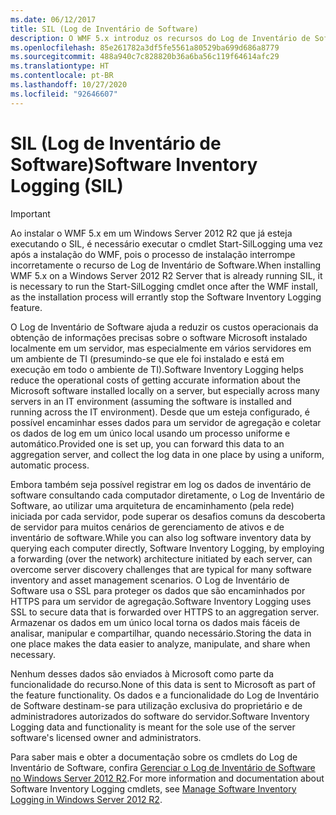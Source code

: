 ```yaml
---
ms.date: 06/12/2017
title: SIL (Log de Inventário de Software)
description: O WMF 5.x introduz os recursos do Log de Inventário de Software, que permitem coletar informações sobre o software instalado em uma localização central para facilitar o gerenciamento e a auditoria.
ms.openlocfilehash: 85e261782a3df5fe5561a80529ba699d686a8779
ms.sourcegitcommit: 488a940c7c828820b36a6ba56c119f64614afc29
ms.translationtype: HT
ms.contentlocale: pt-BR
ms.lasthandoff: 10/27/2020
ms.locfileid: "92646607"
---
```

# <a name="software-inventory-logging-sil"></a><span data-ttu-id="3e304-103">SIL (Log de Inventário de Software)</span><span class="sxs-lookup"><span data-stu-id="3e304-103">Software Inventory Logging (SIL)</span></span>

> [!IMPORTANT]
> <span data-ttu-id="3e304-104">Ao instalar o WMF 5.x em um Windows Server 2012 R2 que já esteja executando o SIL, é necessário executar o cmdlet Start-SilLogging uma vez após a instalação do WMF, pois o processo de instalação interrompe incorretamente o recurso de Log de Inventário de Software.</span><span class="sxs-lookup"><span data-stu-id="3e304-104">When installing WMF 5.x on a Windows Server 2012 R2 Server that is already running SIL, it is necessary to run the Start-SilLogging cmdlet once after the WMF install, as the installation process will errantly stop the Software Inventory Logging feature.</span></span>

<span data-ttu-id="3e304-105">O Log de Inventário de Software ajuda a reduzir os custos operacionais da obtenção de informações precisas sobre o software Microsoft instalado localmente em um servidor, mas especialmente em vários servidores em um ambiente de TI (presumindo-se que ele foi instalado e está em execução em todo o ambiente de TI).</span><span class="sxs-lookup"><span data-stu-id="3e304-105">Software Inventory Logging helps reduce the operational costs of getting accurate information about the Microsoft software installed locally on a server, but especially across many servers in an IT environment (assuming the software is installed and running across the IT environment).</span></span> <span data-ttu-id="3e304-106">Desde que um esteja configurado, é possível encaminhar esses dados para um servidor de agregação e coletar os dados de log em um único local usando um processo uniforme e automático.</span><span class="sxs-lookup"><span data-stu-id="3e304-106">Provided one is set up, you can forward this data to an aggregation server, and collect the log data in one place by using a uniform, automatic process.</span></span>

<span data-ttu-id="3e304-107">Embora também seja possível registrar em log os dados de inventário de software consultando cada computador diretamente, o Log de Inventário de Software, ao utilizar uma arquitetura de encaminhamento (pela rede) iniciada por cada servidor, pode superar os desafios comuns da descoberta de servidor para muitos cenários de gerenciamento de ativos e de inventário de software.</span><span class="sxs-lookup"><span data-stu-id="3e304-107">While you can also log software inventory data by querying each computer directly, Software Inventory Logging, by employing a forwarding (over the network) architecture initiated by each server, can overcome server discovery challenges that are typical for many software inventory and asset management scenarios.</span></span> <span data-ttu-id="3e304-108">O Log de Inventário de Software usa o SSL para proteger os dados que são encaminhados por HTTPS para um servidor de agregação.</span><span class="sxs-lookup"><span data-stu-id="3e304-108">Software Inventory Logging uses SSL to secure data that is forwarded over HTTPS to an aggregation server.</span></span> <span data-ttu-id="3e304-109">Armazenar os dados em um único local torna os dados mais fáceis de analisar, manipular e compartilhar, quando necessário.</span><span class="sxs-lookup"><span data-stu-id="3e304-109">Storing the data in one place makes the data easier to analyze, manipulate, and share when necessary.</span></span>

<span data-ttu-id="3e304-110">Nenhum desses dados são enviados à Microsoft como parte da funcionalidade do recurso.</span><span class="sxs-lookup"><span data-stu-id="3e304-110">None of this data is sent to Microsoft as part of the feature functionality.</span></span> <span data-ttu-id="3e304-111">Os dados e a funcionalidade do Log de Inventário de Software destinam-se para utilização exclusiva do proprietário e de administradores autorizados do software do servidor.</span><span class="sxs-lookup"><span data-stu-id="3e304-111">Software Inventory Logging data and functionality is meant for the sole use of the server software's licensed owner and administrators.</span></span>

<span data-ttu-id="3e304-112">Para saber mais e obter a documentação sobre os cmdlets do Log de Inventário de Software, confira [Gerenciar o Log de Inventário de Software no Windows Server 2012 R2](/previous-versions/windows/it-pro/windows-server-2012-R2-and-2012/dn383584(v=ws.11)).</span><span class="sxs-lookup"><span data-stu-id="3e304-112">For more information and documentation about Software Inventory Logging cmdlets, see [Manage Software Inventory Logging in Windows Server 2012 R2](/previous-versions/windows/it-pro/windows-server-2012-R2-and-2012/dn383584(v=ws.11)).</span></span>
